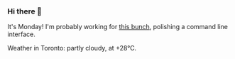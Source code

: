 ### Hi there :wave:

It's Monday! I'm probably working for [this bunch](https://github.com/kohofinancial), polishing a command line interface.

Weather in Toronto: partly cloudy, at +28°C.
